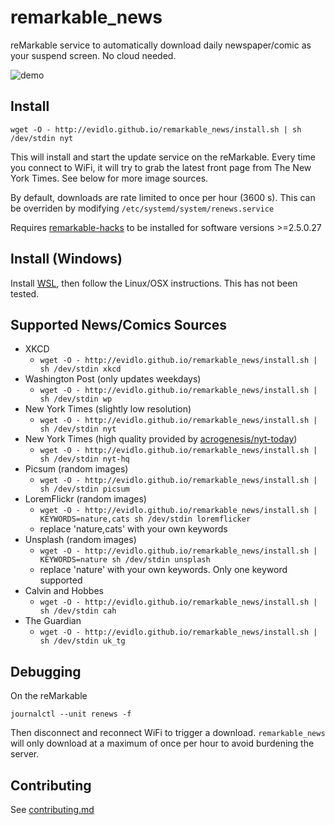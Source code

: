 # remarkable_news

reMarkable service to automatically download daily newspaper/comic as your suspend screen.  No cloud needed.

![demo](pic.png)


## Install

    wget -O - http://evidlo.github.io/remarkable_news/install.sh | sh /dev/stdin nyt

This will install and start the update service on the reMarkable.  Every time you connect to WiFi, it will try to grab the latest front page from The New York Times.  See below for more image sources.

By default, downloads are rate limited to once per hour (3600 s).  This can be overriden by modifying `/etc/systemd/system/renews.service`

Requires [remarkable-hacks](https://github.com/ddvk/remarkable-hacks) to be installed for software versions >=2.5.0.27

## Install (Windows)

Install [WSL](https://docs.microsoft.com/en-us/learn/modules/get-started-with-windows-subsystem-for-linux/2-enable-and-install), then follow the Linux/OSX instructions.  This has not been tested.

## Supported News/Comics Sources

- XKCD 
    - `wget -O - http://evidlo.github.io/remarkable_news/install.sh | sh /dev/stdin xkcd`
- Washington Post (only updates weekdays) 
    - `wget -O - http://evidlo.github.io/remarkable_news/install.sh | sh /dev/stdin wp`
- New York Times (slightly low resolution) 
    - `wget -O - http://evidlo.github.io/remarkable_news/install.sh | sh /dev/stdin nyt`
- New York Times (high quality provided by [acrogenesis/nyt-today](https://github.com/acrogenesis/nyt-today)) 
    - `wget -O - http://evidlo.github.io/remarkable_news/install.sh | sh /dev/stdin nyt-hq`
- Picsum (random images) 
    - `wget -O - http://evidlo.github.io/remarkable_news/install.sh | sh /dev/stdin picsum`
- LoremFlickr (random images) 
    - `wget -O - http://evidlo.github.io/remarkable_news/install.sh | KEYWORDS=nature,cats sh /dev/stdin loremflicker`
    - replace 'nature,cats' with your own keywords
- Unsplash (random images)
    - `wget -O - http://evidlo.github.io/remarkable_news/install.sh | KEYWORDS=nature sh /dev/stdin unsplash`
    - replace 'nature' with your own keywords.  Only one keyword supported
- Calvin and Hobbes 
    - `wget -O - http://evidlo.github.io/remarkable_news/install.sh | sh /dev/stdin cah`
- The Guardian 
    - `wget -O - http://evidlo.github.io/remarkable_news/install.sh | sh /dev/stdin uk_tg`
<!-- - Wikipedia Picture of the Day - `make install_wikipotd` -->


## Debugging

On the reMarkable

    journalctl --unit renews -f

Then disconnect and reconnect WiFi to trigger a download.  `remarkable_news` will only download at a maximum of once per hour to avoid burdening the server.

## Contributing

See [contributing.md](contributing.md)
